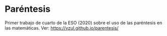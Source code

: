# Paréntesis
Primer trabajo de cuarto de la ESO (2020) sobre el uso de las paréntesis en las matemáticas.
Ver: https://vzul.github.io/parentesis/
